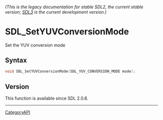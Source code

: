 ###### (This is the legacy documentation for stable SDL2, the current stable version; [SDL3](https://wiki.libsdl.org/SDL3/) is the current development version.)
# SDL_SetYUVConversionMode

Set the YUV conversion mode

## Syntax

```c
void SDL_SetYUVConversionMode(SDL_YUV_CONVERSION_MODE mode);

```

## Version

This function is available since SDL 2.0.8.

----
[CategoryAPI](CategoryAPI.md)
